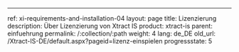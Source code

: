 ---
ref: xi-requirements-and-installation-04
layout: page
title: Lizenzierung
description: Über Lizenzierung von Xtract IS
product: xtract-is
parent: einfuehrung
permalink: /:collection/:path
weight: 4
lang: de_DE
old_url: /Xtract-IS-DE/default.aspx?pageid=lizenz-einspielen
progressstate: 5
